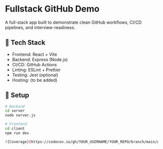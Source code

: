 # Fullstack GitHub Demo

A full-stack app built to demonstrate clean GitHub workflows, CI/CD pipelines, and interview-readiness.

## 🔧 Tech Stack

- Frontend: React + Vite
- Backend: Express (Node.js)
- CI/CD: GitHub Actions
- Linting: ESLint + Prettier
- Testing: Jest (optional)
- Hosting: (to be added)

## 🚀 Setup

```bash
# Backend
cd server
node server.js

# Frontend
cd client
npm run dev

![Coverage](https://codecov.io/gh/YOUR_USERNAME/YOUR_REPO/branch/main/graph/badge.svg)
